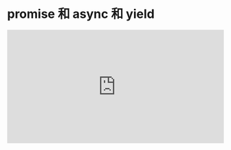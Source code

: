 # promise 和 async 和 yield

<iframe height="265" style="width: 100%;" scrolling="no" title="simple promise" src="https://codepen.io/andypinet/embed/preview/jOymJGJ?height=265&theme-id=light&default-tab=js,result" frameborder="no" loading="lazy" allowtransparency="true" allowfullscreen="true">
  See the Pen <a href='https://codepen.io/andypinet/pen/jOymJGJ'>simple promise</a> by lingbaichao
  (<a href='https://codepen.io/andypinet'>@andypinet</a>) on <a href='https://codepen.io'>CodePen</a>.
</iframe>